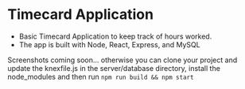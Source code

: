 # Timecard Application

- Basic Timecard Application to keep track of hours worked.
- The app is built with Node, React, Express, and MySQL

Screenshots coming soon...
otherwise you can clone your project and update the knexfile.js in the server/database directory, install the node_modules and then run `npm run build && npm start`